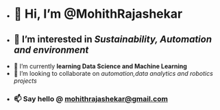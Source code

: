 - # 👋 Hi, I’m **@MohithRajashekar**
- ## 👀 I’m interested in _Sustainability, Automation and environment_
- 🌱 I’m currently **learning Data Science and Machine Learning**
- 💞️ I’m looking to collaborate on _automation,data analytics and robotics projects_
- ### 📫 Say hello @ mohithrajashekar@gmail.com
